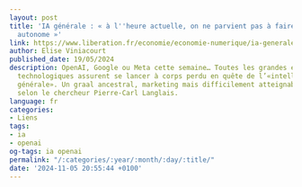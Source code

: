 ```yaml
---
layout: post
title: 'IA générale : « à l''heure actuelle, on ne parvient pas à faire une intelligence
  autonome »'
link: https://www.liberation.fr/economie/economie-numerique/ia-generale-a-lheure-actuelle-on-ne-parvient-pas-a-faire-une-intelligence-autonome-20240121_W5NWQE2QEJFNVOCIVRXC3IS2JQ
author: Elise Viniacourt
published_date: 19/05/2024
description: OpenAI, Google ou Meta cette semaine… Toutes les grandes entreprises
  technologiques assurent se lancer à corps perdu en quête de l’«intelligence artificielle
  générale». Un graal ancestral, marketing mais difficilement atteignable rapidement,
  selon le chercheur Pierre-Carl Langlais.
language: fr
categories:
- Liens
tags:
- ia
- openai
og-tags: ia openai
permalink: "/:categories/:year/:month/:day/:title/"
date: '2024-11-05 20:55:44 +0100'
---
```

